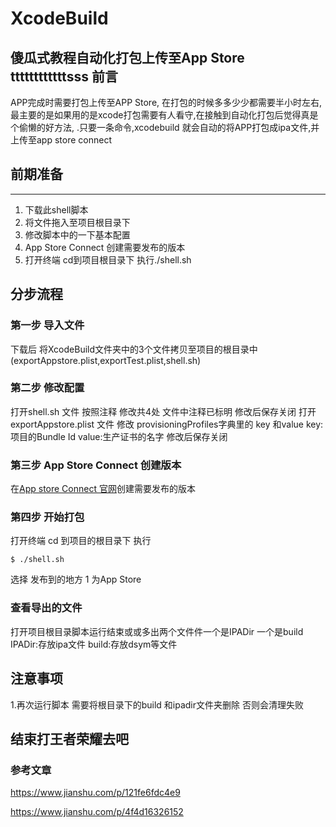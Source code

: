 # XcodeBuild
傻瓜式教程自动化打包上传至App Store
ttttttttttttsss
前言
---
  APP完成时需要打包上传至APP Store, 在打包的时候多多少少都需要半小时左右,最主要的是如果用的是xcode打包需要有人看守,在接触到自动化打包后觉得真是个偷懒的好方法,
 .只要一条命令,xcodebuild 就会自动的将APP打包成ipa文件,并上传至app store connect
 
## 前期准备
---
1. 下载此shell脚本
2. 将文件拖入至项目根目录下
3. 修改脚本中的一下基本配置
4. App Store Connect 创建需要发布的版本
5. 打开终端 cd到项目根目录下 执行./shell.sh 

## 分步流程
### 第一步 导入文件
下载后 将XcodeBuild文件夹中的3个文件拷贝至项目的根目录中(exportAppstore.plist,exportTest.plist,shell.sh)
### 第二步 修改配置
打开shell.sh 文件
按照注释 修改共4处 文件中注释已标明 修改后保存关闭
打开exportAppstore.plist 文件
修改 provisioningProfiles字典里的 key 和value
key:项目的Bundle Id
value:生产证书的名字
修改后保存关闭
### 第三步 App Store Connect 创建版本
在[App store Connect 官网](https://itunesconnect.apple.com/login)创建需要发布的版本
### 第四步 开始打包 
打开终端 cd 到项目的根目录下
执行
```CPP，monokai
$ ./shell.sh
```
选择 发布到的地方 1 为App Store
### 查看导出的文件
打开项目根目录脚本运行结束或或多出两个文件件一个是IPADir 一个是build
IPADir:存放ipa文件
build:存放dsym等文件
## 注意事项
1.再次运行脚本 需要将根目录下的build 和ipadir文件夹删除 否则会清理失败
## 结束打王者荣耀去吧
  ### 参考文章
https://www.jianshu.com/p/121fe6fdc4e9

https://www.jianshu.com/p/4f4d16326152






